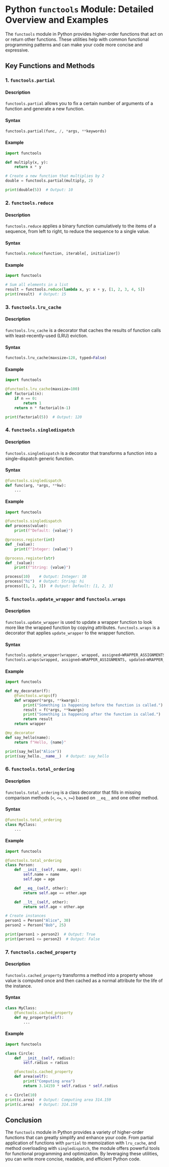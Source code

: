 # Python `functools` Module: Detailed Overview and Examples

The `functools` module in Python provides higher-order functions that act on or return other functions. These utilities help with common functional programming patterns and can make your code more concise and expressive.

## Key Functions and Methods

### 1. `functools.partial`

#### Description

`functools.partial` allows you to fix a certain number of arguments of a function and generate a new function.

#### Syntax

```python
functools.partial(func, /, *args, **keywords)
```

#### Example

```python
import functools

def multiply(x, y):
    return x * y

# Create a new function that multiplies by 2
double = functools.partial(multiply, 2)

print(double(5))  # Output: 10
```

### 2. `functools.reduce`

#### Description

`functools.reduce` applies a binary function cumulatively to the items of a sequence, from left to right, to reduce the sequence to a single value.

#### Syntax

```python
functools.reduce(function, iterable[, initializer])
```

#### Example

```python
import functools

# Sum all elements in a list
result = functools.reduce(lambda x, y: x + y, [1, 2, 3, 4, 5])
print(result)  # Output: 15
```

### 3. `functools.lru_cache`

#### Description

`functools.lru_cache` is a decorator that caches the results of function calls with least-recently-used (LRU) eviction.

#### Syntax

```python
functools.lru_cache(maxsize=128, typed=False)
```

#### Example

```python
import functools

@functools.lru_cache(maxsize=100)
def factorial(n):
    if n == 0:
        return 1
    return n * factorial(n-1)

print(factorial(5))  # Output: 120
```

### 4. `functools.singledispatch`

#### Description

`functools.singledispatch` is a decorator that transforms a function into a single-dispatch generic function.

#### Syntax

```python
@functools.singledispatch
def func(arg, *args, **kw):
    ...
```

#### Example

```python
import functools

@functools.singledispatch
def process(value):
    print(f"Default: {value}")

@process.register(int)
def _(value):
    print(f"Integer: {value}")

@process.register(str)
def _(value):
    print(f"String: {value}")

process(10)    # Output: Integer: 10
process("hi")  # Output: String: hi
process([1, 2, 3])  # Output: Default: [1, 2, 3]
```

### 5. `functools.update_wrapper` and `functools.wraps`

#### Description

`functools.update_wrapper` is used to update a wrapper function to look more like the wrapped function by copying attributes. `functools.wraps` is a decorator that applies `update_wrapper` to the wrapper function.

#### Syntax

```python
functools.update_wrapper(wrapper, wrapped, assigned=WRAPPER_ASSIGNMENTS, updated=WRAPPER_UPDATES)
functools.wraps(wrapped, assigned=WRAPPER_ASSIGNMENTS, updated=WRAPPER_UPDATES)
```

#### Example

```python
import functools

def my_decorator(f):
    @functools.wraps(f)
    def wrapper(*args, **kwargs):
        print("Something is happening before the function is called.")
        result = f(*args, **kwargs)
        print("Something is happening after the function is called.")
        return result
    return wrapper

@my_decorator
def say_hello(name):
    return f"Hello, {name}"

print(say_hello("Alice"))
print(say_hello.__name__)  # Output: say_hello
```

### 6. `functools.total_ordering`

#### Description

`functools.total_ordering` is a class decorator that fills in missing comparison methods (`<`, `<=`, `>`, `>=`) based on `__eq__` and one other method.

#### Syntax

```python
@functools.total_ordering
class MyClass:
    ...
```

#### Example

```python
import functools

@functools.total_ordering
class Person:
    def __init__(self, name, age):
        self.name = name
        self.age = age

    def __eq__(self, other):
        return self.age == other.age

    def __lt__(self, other):
        return self.age < other.age

# Create instances
person1 = Person("Alice", 30)
person2 = Person("Bob", 25)

print(person1 > person2)  # Output: True
print(person1 <= person2)  # Output: False
```

### 7. `functools.cached_property`

#### Description

`functools.cached_property` transforms a method into a property whose value is computed once and then cached as a normal attribute for the life of the instance.

#### Syntax

```python
class MyClass:
    @functools.cached_property
    def my_property(self):
        ...
```

#### Example

```python
import functools

class Circle:
    def __init__(self, radius):
        self.radius = radius

    @functools.cached_property
    def area(self):
        print("Computing area")
        return 3.14159 * self.radius * self.radius

c = Circle(10)
print(c.area)  # Output: Computing area 314.159
print(c.area)  # Output: 314.159
```

## Conclusion

The `functools` module in Python provides a variety of higher-order functions that can greatly simplify and enhance your code. From partial application of functions with `partial` to memoization with `lru_cache`, and method overloading with `singledispatch`, the module offers powerful tools for functional programming and optimization. By leveraging these utilities, you can write more concise, readable, and efficient Python code.